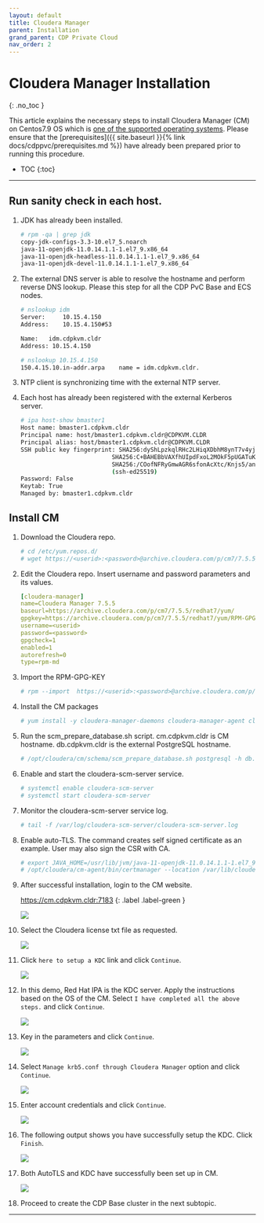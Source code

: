 ```yaml
---
layout: default
title: Cloudera Manager
parent: Installation
grand_parent: CDP Private Cloud
nav_order: 2
---
```


# Cloudera Manager Installation
{: .no_toc }

This article explains the necessary steps to install Cloudera Manager (CM) on Centos7.9 OS which is [one of the supported operating systems](https://supportmatrix.cloudera.com/). Please ensure that the [prerequisites]({{ site.baseurl }}{% link docs/cdppvc/prerequisites.md %}) have already been prepared prior to running this procedure.

- TOC
{:toc}

---

## Run sanity check in each host.

1. JDK has already been installed.

    ```bash
    # rpm -qa | grep jdk
    copy-jdk-configs-3.3-10.el7_5.noarch
    java-11-openjdk-11.0.14.1.1-1.el7_9.x86_64
    java-11-openjdk-headless-11.0.14.1.1-1.el7_9.x86_64
    java-11-openjdk-devel-11.0.14.1.1-1.el7_9.x86_64
    ```

2. The external DNS server is able to resolve the hostname and perform reverse DNS lookup. Please this step for all the CDP PvC Base and ECS nodes.

    ```bash
    # nslookup idm
    Server:		10.15.4.150
    Address:	10.15.4.150#53

    Name:	idm.cdpkvm.cldr
    Address: 10.15.4.150

    # nslookup 10.15.4.150
    150.4.15.10.in-addr.arpa	name = idm.cdpkvm.cldr.
    ```

3. NTP client is synchronizing time with the external NTP server.

4. Each host has already been registered with the external Kerberos server.

    ```bash
    # ipa host-show bmaster1
    Host name: bmaster1.cdpkvm.cldr
    Principal name: host/bmaster1.cdpkvm.cldr@CDPKVM.CLDR
    Principal alias: host/bmaster1.cdpkvm.cldr@CDPKVM.CLDR
    SSH public key fingerprint: SHA256:dyShLpzkqlRHc2LHiqXDbhM8ynT7v4yjZP4CZ212tqU root@bmaster1.cdpkvm.cldr (ssh-rsa),
                              SHA256:C+BAHEBbVAXfhUIpdFxoL2MOkF5pUGATuKnFQXCgJnc root@bmaster1.cdpkvm.cldr (ssh-rsa),
                              SHA256:/COofNFRyGmwAGR6sfonAcXtc/Knjs5/an1+SMX/8GA (ecdsa-sha2-nistp256), SHA256:OL8ZeU7+2E4yl7rsvKftXYTM7Bvr8fEVuxQaQBouwwo
                              (ssh-ed25519)
    Password: False
    Keytab: True
    Managed by: bmaster1.cdpkvm.cldr
    ```

## Install CM

1. Download the Cloudera repo.

    ```bash
    # cd /etc/yum.repos.d/
    # wget https://<userid>:<password>@archive.cloudera.com/p/cm7/7.5.5/redhat7/yum/cloudera-manager.repo
    ```

2. Edit the Cloudera repo. Insert username and password parameters and its values.

    ```yaml
    [cloudera-manager]
    name=Cloudera Manager 7.5.5
    baseurl=https://archive.cloudera.com/p/cm7/7.5.5/redhat7/yum/
    gpgkey=https://archive.cloudera.com/p/cm7/7.5.5/redhat7/yum/RPM-GPG-KEY-cloudera
    username=<userid>
    password=<password>
    gpgcheck=1
    enabled=1
    autorefresh=0
    type=rpm-md
    ```

3. Import the RPM-GPG-KEY

    ```bash
    # rpm --import  https://<userid>:<password>@archive.cloudera.com/p/cm7/7.5.5/redhat7/yum/RPM-GPG-KEY-cloudera

    ```

4. Install the CM packages

    ```bash
    # yum install -y cloudera-manager-daemons cloudera-manager-agent cloudera-manager-server

    ```

5. Run the scm_prepare_database.sh script. 
   cm.cdpkvm.cldr is CM hostname.
   db.cdpkvm.cldr is the external PostgreSQL hostname.

    ```bash
    # /opt/cloudera/cm/schema/scm_prepare_database.sh postgresql -h db.cdpkvm.cldr--scm-host cm.cdpkvm.cldr scm scm

    ```

5. Enable and start the cloudera-scm-server service.

    ```bash
    # systemctl enable cloudera-scm-server
    # systemctl start cloudera-scm-server

    ```


6. Monitor the cloudera-scm-server service log.

    ```bash
    # tail -f /var/log/cloudera-scm-server/cloudera-scm-server.log

    ```

7. Enable auto-TLS. The command creates self signed certificate as an example. User may also sign the CSR with CA.

    ```bash
    # export JAVA_HOME=/usr/lib/jvm/java-11-openjdk-11.0.14.1.1-1.el7_9.x86_64
    # /opt/cloudera/cm-agent/bin/certmanager --location /var/lib/cloudera-scm-server/certmanager setup --configure-services

    ```
    
8. After successful installation, login to the CM website.

   https://cm.cdpkvm.cldr:7183
   {: .label .label-green }
    
    ![](../../assets/images/cm_login.png)
    
9. Select the Cloudera license txt file as requested.

    ![](../../assets/images/license.png)
    
10. Click `here to setup a KDC` link and click `Continue`.

    ![](../../assets/images/kdc1.png)    
    
11. In this demo, Red Hat IPA is the KDC server. Apply the instructions based on the OS of the CM. Select `I have completed all the above steps.` and click `Continue`.

    ![](../../assets/images/kdc2.png) 
    
12. Key in the parameters and click `Continue`.

    ![](../../assets/images/kdc3.png) 
    
13. Select `Manage krb5.conf through Cloudera Manager` option and click `Continue`.

    ![](../../assets/images/kdc4.png) 
    
14. Enter account credentials and click `Continue`.

    ![](../../assets/images/kdc5.png) 
    
15. The following output shows you have successfully setup the KDC. Click `Finish`.

    ![](../../assets/images/kdc6.png) 
    
16. Both AutoTLS and KDC have successfully been set up in CM. 

    ![](../../assets/images/kdc7.png) 
    
17. Proceed to create the CDP Base cluster in the next subtopic.
        
---    

